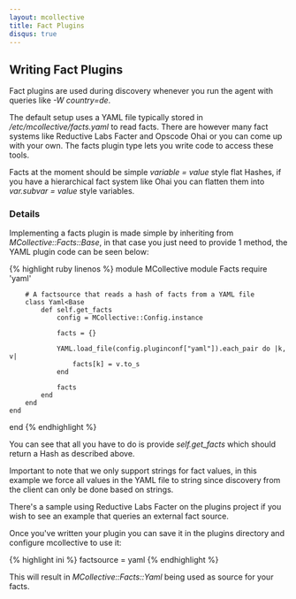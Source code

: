 ```yaml
---
layout: mcollective
title: Fact Plugins
disqus: true
---
```

[SimpleRPCAuthorization]: http://code.google.com/p/mcollective/wiki/SimpleRPCAuthorization
[Registration]: registration.html

Writing Fact Plugins
--------------------

Fact plugins are used during discovery whenever you run the agent with queries like *-W country=de*.

The default setup uses a YAML file typically stored in */etc/mcollective/facts.yaml* to read facts.  There are however many fact systems like Reductive Labs Facter and Opscode Ohai or you can come up with your own.  The facts plugin type lets you write code to access these tools.

Facts at the moment should be simple *variable = value* style flat Hashes, if you have a hierarchical fact system like Ohai you can flatten them into *var.subvar = value* style variables.

### Details
Implementing a facts plugin is made simple by inheriting from *MCollective::Facts::Base*, in that case you just need to provide 1 method, the YAML plugin code can be seen below:

{% highlight ruby linenos %}
module MCollective
    module Facts
        require 'yaml'

        # A factsource that reads a hash of facts from a YAML file
        class Yaml<Base
            def self.get_facts
                config = MCollective::Config.instance

                facts = {}

                YAML.load_file(config.pluginconf["yaml"]).each_pair do |k, v|
                    facts[k] = v.to_s
                end

                facts
            end
        end
    end
end
{% endhighlight %}

You can see that all you have to do is provide *self.get_facts* which should return a Hash as described above.

Important to note that we only support strings for fact values, in this example we force all values in the YAML file to string since discovery from the client can only be done based on strings.

There's a sample using Reductive Labs Facter on the plugins project if you wish to see an example that queries an external fact source.

Once you've written your plugin you can save it in the plugins directory and configure mcollective to use it:

{% highlight ini %}
factsource = yaml
{% endhighlight %}

This will result in *MCollective::Facts::Yaml* being used as source for your facts.
